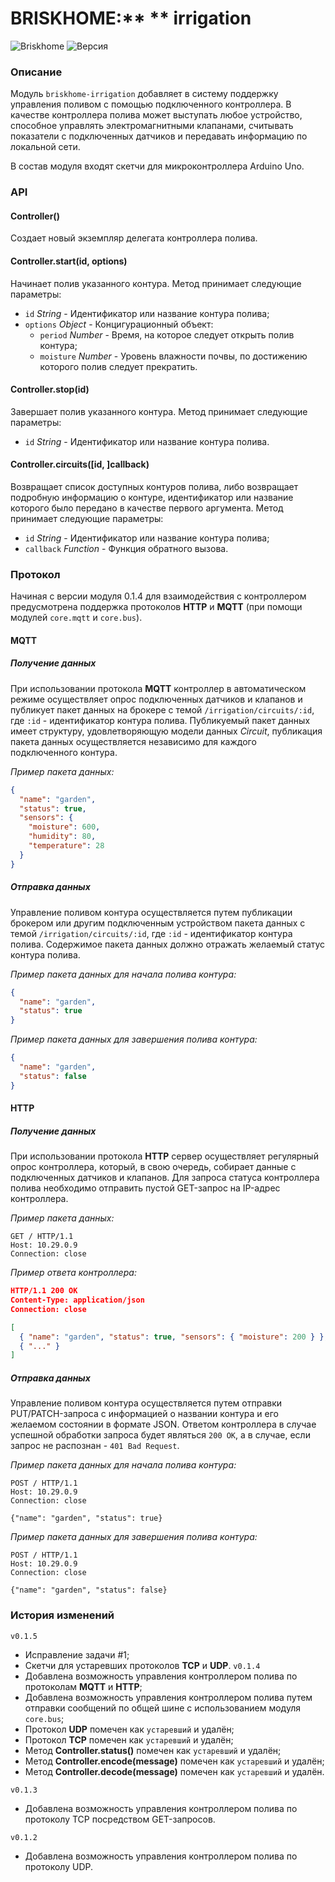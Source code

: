 # **BRISK**HOME:** ** irrigation

![Briskhome](https://img.shields.io/badge/briskhome-v0.1.4-yellow.svg) ![Версия](https://img.shields.io/badge/version-v0.1.5-brightgreen.svg)

### Описание
Модуль `briskhome-irrigation` добавляет в систему поддержку управления поливом с помощью подключенного контроллера. В качестве контроллера полива может выступать любое устройство, способное управлять электромагнитными клапанами, считывать показатели с подключенных датчиков и передавать информацию по локальной сети.

В состав модуля входят скетчи для микроконтроллера Arduino Uno.

### API
#### Controller()
Создает новый экземпляр делегата контроллера полива.

#### Controller.start(id, options)
Начинает полив указанного контура.
Метод принимает следующие параметры:
- `id` *String* - Идентификатор или название контура полива;
- `options` *Object* - Концигурационный объект:
  - `period` *Number* - Время, на которое следует открыть полив контура;
  - `moisture` *Number* - Уровень влажности почвы, по достижению которого полив следует прекратить.

#### Controller.stop(id)
Завершает полив указанного контура.
Метод принимает следующие параметры:
- `id` *String* - Идентификатор или название контура полива.

#### Controller.circuits([id, ]callback)
Возвращает список доступных контуров полива, либо возвращает подробную информацию о контуре, идентификатор или название которого было передано в качестве первого аргумента.
Метод принимает следующие параметры:
- `id` *String* - Идентификатор или название контура полива;
- `callback` *Function* - Функция обратного вызова.

### Протокол
Начиная с версии модуля 0.1.4 для взаимодействия с контроллером предусмотрена поддержка протоколов **HTTP** и **MQTT** (при помощи модулей `core.mqtt` и `core.bus`).

#### MQTT
##### Получение данных
При использовании протокола **MQTT** контроллер в автоматическом режиме осуществляет опрос подключенных датчиков и клапанов и публикует пакет данных на брокере с темой `/irrigation/circuits/:id`, где `:id` - идентификатор контура полива. Публикуемый пакет данных имеет структуру, удовлетворяющую модели данных *Circuit*, публикация пакета данных осуществляется независимо для каждого подключенного контура.

*Пример пакета данных:*
```json
{
  "name": "garden",
  "status": true,
  "sensors": {
    "moisture": 600,
    "humidity": 80,
    "temperature": 28
  }
}
```

##### Отправка данных
Управление поливом контура осуществляется путем публикации брокером или другим подключенным устройством пакета данных с темой `/irrigation/circuits/:id`, где `:id` - идентификатор контура полива. Содержимое пакета данных должно отражать желаемый статус контура полива.

*Пример пакета данных для начала полива контура:*
```json
{
  "name": "garden",
  "status": true
}
```

*Пример пакета данных для завершения полива контура:*
```json
{
  "name": "garden",
  "status": false
}
```

#### HTTP
##### Получение данных

При использовании протокола **HTTP** сервер осуществляет регулярный опрос контроллера, который, в свою очередь, собирает данные с подключенных датчиков и клапанов. Для запроса статуса контроллера полива необходимо отправить пустой GET-запрос на IP-адрес контроллера.

*Пример пакета данных:*
```
GET / HTTP/1.1
Host: 10.29.0.9
Connection: close
```

*Пример ответа контроллера:*
```json
HTTP/1.1 200 OK
Content-Type: application/json
Connection: close

[
  { "name": "garden", "status": true, "sensors": { "moisture": 200 } },
  { "..." }
]
```

##### Отправка данных
Управление поливом контура осуществляется путем отправки PUT/PATCH-запроса с информацией о названии контура и его желаемом состоянии в формате JSON. Ответом контроллера в случае успешной обработки запроса будет являться `200 OK`, а в случае, если запрос не распознан - `401 Bad Request`.

*Пример пакета данных для начала полива контура:*
```
POST / HTTP/1.1
Host: 10.29.0.9
Connection: close

{"name": "garden", "status": true}
```

*Пример пакета данных для завершения полива контура:*
```
POST / HTTP/1.1
Host: 10.29.0.9
Connection: close

{"name": "garden", "status": false}
```

### История изменений
`v0.1.5`
  - Исправление задачи #1;
  - Скетчи для устаревших протоколов **TCP** и **UDP**.
`v0.1.4`
  - Добавлена возможность управления контроллером полива по протоколам **MQTT** и **HTTP**;
  - Добавлена возможность управления контроллером полива путем отправки сообщений по общей шине с использованием модуля `core.bus`;
  - Протокол **UDP** помечен как `устаревший` и удалён;
  - Протокол **TCP** помечен как `устаревший` и удалён;
  - Метод **Controller.status()** помечен как `устаревший` и удалён;
  - Метод **Controller.encode(message)** помечен как `устаревший` и удалён;
  - Метод **Controller.decode(message)** помечен как `устаревший` и удалён.

`v0.1.3`
  - Добавлена возможность управления контроллером полива по протоколу TCP посредством GET-запросов.

`v0.1.2`
- Добавлена возможность управления контроллером полива по протоколу UDP.
